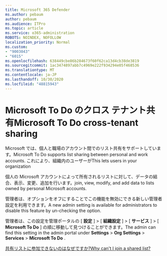 ```yaml
---
title: Microsoft 365 Defender
ms.author: pebaum
author: pebaum
ms.audience: ITPro
ms.topic: article
ms.service: o365-administration
ROBOTS: NOINDEX, NOFOLLOW
localization_priority: Normal
ms.custom:
- "9003043"
- "6015"
ms.openlocfilehash: 638449cbe86b284673f60f62ca13d4cb38de3819
ms.sourcegitcommit: 1ac3474897abb7c4969e222f934294e05f468536
ms.translationtype: MT
ms.contentlocale: ja-JP
ms.lasthandoff: 10/30/2020
ms.locfileid: "48815943"
---
```

# <a name="microsoft-to-do-cross-tenant-sharing"></a><span data-ttu-id="9cd9a-102">Microsoft To Do のクロス テナント共有</span><span class="sxs-lookup"><span data-stu-id="9cd9a-102">Microsoft To Do cross-tenant sharing</span></span>

<span data-ttu-id="9cd9a-103">Microsoft では、個人と職場のアカウント間でのリスト共有をサポートしています。</span><span class="sxs-lookup"><span data-stu-id="9cd9a-103">Microsoft To Do supports list sharing between personal and work accounts.</span></span> <span data-ttu-id="9cd9a-104">これにより、組織内のユーザーが</span><span class="sxs-lookup"><span data-stu-id="9cd9a-104">This lets users in your organization</span></span>

<span data-ttu-id="9cd9a-105">個人の Microsoft アカウントによって所有されるリストに対して、データの結合、表示、変更、追加を行います。</span><span class="sxs-lookup"><span data-stu-id="9cd9a-105">join, view, modify, and add data to lists owned by personal Microsoft accounts.</span></span>

<span data-ttu-id="9cd9a-106">管理者は、オプションをオフにすることでこの機能を無効にできる新しい管理者設定を利用できます。</span><span class="sxs-lookup"><span data-stu-id="9cd9a-106">A new admin setting is available for administrators to disable this feature by un-checking the option.</span></span>

<span data-ttu-id="9cd9a-107">管理者は、この設定を管理ポータルの [ **設定** ]  >  [ **組織設定** ]  >  [ **サービス** ]  >  [ **Microsoft To Do** ] の順に移動して見つけることができます。</span><span class="sxs-lookup"><span data-stu-id="9cd9a-107">The admin can find this setting in the admin portal under **Settings** > **Org Settings** > **Services** > **Microsoft To Do** .</span></span>  

[<span data-ttu-id="9cd9a-108">共有リストに参加できないのはなぜですか?</span><span class="sxs-lookup"><span data-stu-id="9cd9a-108">Why can't I join a shared list?</span></span>](https://support.microsoft.com/office/why-can-t-i-join-a-shared-list-3a6195de-e3a8-437a-b562-7c8c011dc574?ui=en-us&rs=en-us&ad=us)